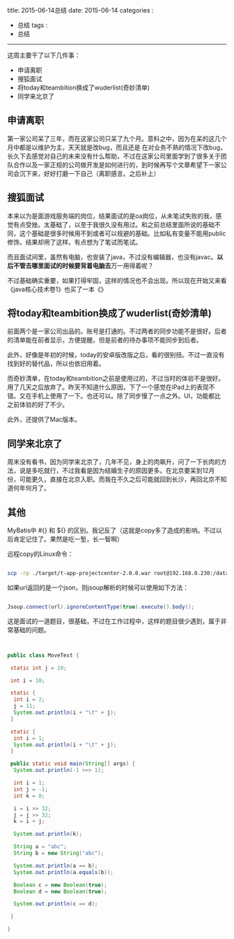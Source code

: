 title: 2015-06-14总结
date: 2015-06-14
categories : 
  - 总结
tags : 
  - 总结
---

这周主要干了以下几件事：

- 申请离职
- 搜狐面试
- 将today和teambition换成了wuderlist(奇妙清单)
- 同学来北京了

## 申请离职

第一家公司呆了三年，而在这家公司只呆了九个月。意料之中，因为在呆的这几个月中都是以维护为主，天天就是改bug，而且还是 在对业务不熟的情况下改bug，长久下去感觉对自己的未来没有什么帮助，不过在这家公司里面学到了很多关于团队合作以及一家正规的公司做开发是如何进行的，到时候再写个文章希望下一家公司会沉下来，好好打磨一下自己（离职感言。之后补上）


## 搜狐面试

本来以为是面游戏服务端的岗位，结果面试的是oa岗位，从未笔试失败的我，感觉有点受挫。太基础了，以至于我很久没有用过。和之前总结里面所说的基础不同，这个基础是很多时候用不到或者可以规避的基础。比如私有变量不能用public修饰，结果却用了这样。有点想为了笔试而笔试。

而且面试间里，虽然有电脑，也安装了java，不过没有编辑器，也没有javac。**以后不管去哪里面试的时候要背着电脑去**万一用得着呢？

不过基础确实重要，如果打得牢固，这样的情况也不会出现。所以现在开始又来看《java核心技术卷1》也买了一本《》


## 将today和teambition换成了wuderlist(奇妙清单)

前面两个是一家公司出品的。账号是打通的。不过两者的同步功能不是很好。后者的清单能在前者显示，方便提醒。但是前者的待办事项不能同步到后者。

此外，好像是年初的时候，today的安卓版改版之后，看的很别扭。不过一直没有找到好的替代品，所以也依旧用着。

而奇妙清单，在today和teambition之前是使用过的，不过当时的体验不是很好。用了几天之后放弃了。昨天不知道什么原因，下了一个感觉在iPad上的表现不错。又在手机上使用了一下。也还可以。除了同步慢了一点之外。UI，功能都比之前体验的好了不少。

此外，还提供了Mac版本。


## 同学来北京了

周末没有看书，因为同学来北京了，几年不见，身上的肉飙升，问了一下长肉的方法，说是多吃就行，不过我看是因为结婚生子的原因更多。在北京要呆到12月份，可能更久，直接在北京入职。而我在不久之后可能就回到长沙，再回北京不知道何年何月了。


## 其他

MyBatis中 #{}  和 ${} 的区别。我记反了（这就是copy多了造成的影响。不过以后肯定记住了。果然是吃一堑，长一智啊）

远程copy的Linux命令：

```sh

scp -rp ./target/t-app-projectcenter-2.0.0.war root@192.168.0.230:/data/service

```

如果url返回的是一个json，则jsoup解析的时候可以使用如下方法：

```java

Jsoup.connect(url).ignoreContentType(true).execute().body();  

```

这是面试的一道题目，很基础，不过在工作过程中，这样的题目很少遇到，属于非常基础的问题。

```java


public class MoveTest {

 static int j = 10;

 int i = 10;

 static {
  int i = 2;
  j = 11;
  System.out.println(i + "\t" + j);
 }

 static {
  int i = 1;
  System.out.println(i + "\t" + j);
 }

 public static void main(String[] args) {
  System.out.println(-1 >>> 1);

  int i = 1;
  int j = -1;
  int k = 0;

  i = i >> 32;
  j = j >> 32;
  k = i + j;

  System.out.println(k);

  String a = "abc";
  String b = new String("abc");

  System.out.println(a == b);
  System.out.println(a.equals(b));

  Boolean c = new Boolean(true);
  Boolean d = new Boolean(true);

  System.out.println(c == d);

 }

}


```
